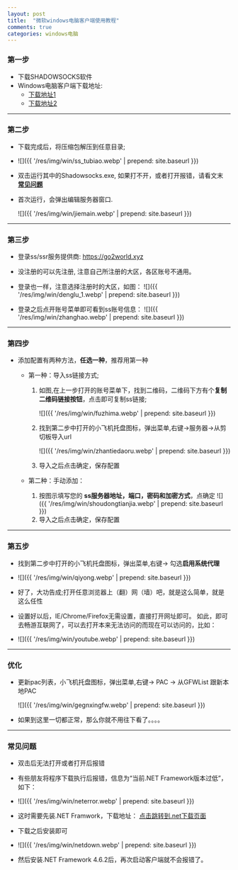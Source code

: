 ```yaml
---
layout: post
title:  "微软windows电脑客户端使用教程"
comments: true
categories: windows电脑
---
```



### 第一步

* 下载SHADOWSOCKS软件
* Windows电脑客户端下载地址:  
    * <a class="downbtn" href="https://yhvps.com/usr/uploads/app/Shadowsocks-4.1.3.1.zip" target="_blank" rel="noopener">下载地址1</a>
    * <a class="downbtn" href="https://raw.githubusercontent.com/go2world/ss/master/docs/res/pkg/go2world.xyz.zip" target="_blank" rel="noopener">下载地址2</a>
    
* * *

### 第二步

* 下载完成后，将压缩包解压到任意目录;
* ![]({{ '/res/img/win/ss_tubiao.webp' | prepend: site.baseurl  }})

* 双击运行其中的Shadowsocks.exe, 如果打不开，或者打开报错，请看文末 [**常见问题**](#常见问题)
* 首次运行，会弹出编辑服务器窗口.

    ![]({{ '/res/img/win/jiemain.webp' | prepend: site.baseurl  }})

- - -

### 第三步
* 登录ss/ssr服务提供商:  <a href="https://go2world.xyz" target="_blank" rel="noopener">https://go2world.xyz</a>

* 没注册的可以先注册, 注意自己所注册的大区，各区账号不通用。

* 登录也一样，注意选择注册时的大区，如图：
![]({{ '/res/img/win/denglu_1.webp' | prepend: site.baseurl  }})   

* 登录之后点开账号菜单即可看到ss账号信息：
![]({{ '/res/img/win/zhanghao.webp' | prepend: site.baseurl  }})  

---------------------------------------
### 第四步
* 添加配置有两种方法，**任选一种**，推荐用第一种
   * 第一种：导入ss链接方式;
        1. 如图,在上一步打开的账号菜单下，找到二维码，二维码下方有个**复制二维码链接按钮**，点击即可复制ss链接;
        
            ![]({{ '/res/img/win/fuzhima.webp' | prepend: site.baseurl  }})
        
        2. 找到第二步中打开的小飞机托盘图标，弹出菜单,右键->服务器->从剪切板导入url 
        
            ![]({{ '/res/img/win/zhantiedaoru.webp' | prepend: site.baseurl  }})
   
        3. 导入之后点击确定，保存配置
        
   * 第二种：手动添加：
        1. 按图示填写您的 **ss服务器地址，端口，密码和加密方式**，点确定
            ![]({{ '/res/img/win/shoudongtianjia.webp' | prepend: site.baseurl  }})
        2. 导入之后点击确定，保存配置
           
           

---------------------------------------
### 第五步

* 找到第二步中打开的小飞机托盘图标，弹出菜单,右键-> 勾选**启用系统代理**

* ![]({{ '/res/img/win/qiyong.webp' | prepend: site.baseurl  }})
        
* 好了，大功告成;打开任意浏览器上（翻）网（墙）吧，就是这么简单，就是这么任性

* 设置好以后，IE/Chrome/Firefox无需设置，直接打开网址即可。
如此，即可去畅游互联网了，可以去打开本来无法访问的而现在可以访问的，比如：
* ![]({{ '/res/img/win/youtube.webp' | prepend: site.baseurl  }})

--------------------------------------
### 优化
* 更新pac列表，小飞机托盘图标，弹出菜单,右键-> PAC -> 从GFWList 跟新本地PAC
    
    ![]({{ '/res/img/win/gegnxingfw.webp' | prepend: site.baseurl  }})
    
* 如果到这里一切都正常，那么你就不用往下看了。。。。

---------------------------------------
### 常见问题
* 双击后无法打开或者打开后报错
* 有些朋友将程序下载执行后报错，信息为“当前.NET Framework版本过低”，如下：
* ![]({{ '/res/img/win/neterror.webp' | prepend: site.baseurl  }})


* 这时需要先装.NET Framwork，下载地址： <a href="https://www.microsoft.com/zh-CN/download/details.aspx?id=53344" target="_blank" rel="noopener">点击跳转到.net下载页面</a>
* 下载之后安装即可
* ![]({{ '/res/img/win/netdown.webp' | prepend: site.baseurl  }})

* 然后安装.NET Framework 4.6.2后，再次启动客户端就不会报错了。